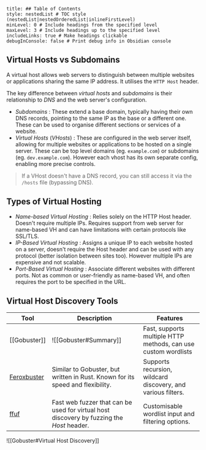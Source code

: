 ```table-of-contents
title: ## Table of Contents
style: nestedList # TOC style (nestedList|nestedOrderedList|inlineFirstLevel)
minLevel: 0 # Include headings from the specified level
maxLevel: 3 # Include headings up to the specified level
includeLinks: true # Make headings clickable
debugInConsole: false # Print debug info in Obsidian console
```
## Virtual Hosts vs Subdomains
A virtual host allows web servers to distinguish between multiple websites or applications sharing the same IP address. It utilises the `HTTP Host` header.

The key difference between *virtual hosts* and *subdomains* is their relationship to *DNS* and the web server's configuration.
- *Subdomains* : These extend a base domain, typically having their own DNS records, pointing to the same IP as the base or a different one. These can be used to organise different sections or services of a website.
- *Virtual Hosts* (*VHosts*) : These are configured in the web server itself, allowing for multiple websites or applications to be hosted on a single server. These can be top level domains (eg. `example.com`) or subdomains (eg. `dev.example.com`). However each vhost has its own separate config, enabling more precise controls.
> If a VHost doesn't have a DNS record, you can still access it via the `/hosts` file (bypassing DNS).
## Types of Virtual Hosting
- *Name-based Virtual Hosting* : Relies solely on the HTTP Host header. Doesn't require multiple IPs. Requires support from web server for name-based VH and can have limitations with certain protocols like SSL/TLS.
- *IP-Based Virtual Hosting* : Assigns a unique IP to each website hosted on a server, doesn't require the Host header and can be used with any protocol (better isolation between sites too). However multiple IPs are expensive and not scalable.
- *Port-Based Virtual Hosting* : Associate different websites with different ports. Not as common or user-friendly as name-based VH, and often requires the port to be specified in the URL.

## Virtual Host Discovery Tools

| Tool                                                 | Description                                                                               | Features                                                       |
| ---------------------------------------------------- | ----------------------------------------------------------------------------------------- | -------------------------------------------------------------- |
| [[Gobuster]]                                         | ![[Gobuster#Summary]]                                                                     | Fast, supports multiple HTTP methods, can use custom wordlists |
| [Feroxbuster](https://github.com/epi052/feroxbuster) | Similar to Gobuster, but written in Rust. Known for its speed and flexibility.            | Supports recursion, wildcard discovery, and various filters.   |
| [ffuf](https://github.com/ffuf/ffuf)                 | Fast web fuzzer that can be used for virtual host discovery by fuzzing the *Host* header. | Customisable wordlist input and filtering options.             |
![[Gobuster#Virtual Host Discovery]]